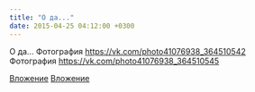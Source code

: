 ```yaml
---
title: "О да..."
date: 2015-04-25 04:12:00 +0300
---
```


О да...
Фотография
https://vk.com/photo41076938_364510542
Фотография
https://vk.com/photo41076938_364510545

[Вложение](https://vk.com/photo41076938_364510542)
[Вложение](https://vk.com/photo41076938_364510545)
